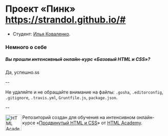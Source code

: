 # Проект «Пинк» https://strandol.github.io/#
* Студент: [Илья Коваленко](https://htmlacademy.ru/profile/id35689).

### Немного о себе

##### Вы прошли интенсивный онлайн-курс «Базовый HTML и CSS»?
Да, успешно.ss

--

Не удаляйте и не обращайте внимание на файлы: `.gosha`, `.editorconfig`, `.gitignore`, `.travis.yml`, `Gruntfile.js`, `package.json`.

--

<a href="https://htmlacademy.ru/advanced_intensive"><img align="left" width="50" height="50" title="HTML Academy" src="https://htmlacademy.ru/static/img/logo-github.svg"></a>

Репозиторий создан для обучения на интенсивном онлайн-курсе «[Продвинутый HTML и CSS](https://htmlacademy.ru/advanced_intensive)» от [HTML Academy](https://htmlacademy.ru).
